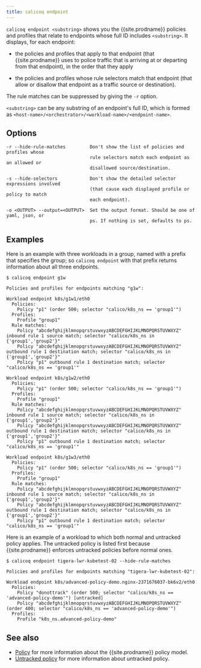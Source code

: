 ```yaml
---
title: calicoq endpoint
---
```


`calicoq endpoint <substring>` shows you the {{site.prodname}} policies and profiles that
relate to endpoints whose full ID includes `<substring>`.  It displays, for
each endpoint:

- the policies and profiles that apply to that endpoint (that {{site.prodname}} uses to
  police traffic that is arriving at or departing from that endpoint), in the
  order that they apply

- the policies and profiles whose rule selectors match that endpoint (that
  allow or disallow that endpoint as a traffic source or destination).

The rule matches can be suppressed by giving the `-r` option.

`<substring>` can be any substring of an endpoint's full ID, which is formed
as `<host-name>/<orchestrator>/<workload-name>/<endpoint-name>`.

## Options

```
-r --hide-rule-matches         Don't show the list of policies and profiles whose
                               rule selectors match each endpoint as an allowed or
                               disallowed source/destination.

-s --hide-selectors            Don't show the detailed selector expressions involved
                               (that cause each displayed profile or policy to match
                               each endpoint).

-o <OUTPUT> --output=<OUTPUT>  Set the output format. Should be one of yaml, json, or
                               ps. If nothing is set, defaults to ps.
```

## Examples

Here is an example with three workloads in a group, named with a prefix that
specifies the group; so `calicoq endpoint` with that prefix returns information
about all three endpoints.
```
$ calicoq endpoint g1w

Policies and profiles for endpoints matching "g1w":

Workload endpoint k8s/g1w1/eth0
  Policies:
    Policy "p1" (order 500; selector "calico/k8s_ns == 'group1'")
  Profiles:
    Profile "group1"
  Rule matches:
    Policy "abcdefghijklmnopqrstuvwxyzABCDEFGHIJKLMNOPQRSTUVWXYZ" inbound rule 1 source match; selector "calico/k8s_ns in {'group1','group2'}"
    Policy "abcdefghijklmnopqrstuvwxyzABCDEFGHIJKLMNOPQRSTUVWXYZ" outbound rule 1 destination match; selector "calico/k8s_ns in {'group1','group2'}"
    Policy "p1" outbound rule 1 destination match; selector "calico/k8s_ns == 'group1'"

Workload endpoint k8s/g1w2/eth0
  Policies:
    Policy "p1" (order 500; selector "calico/k8s_ns == 'group1'")
  Profiles:
    Profile "group1"
  Rule matches:
    Policy "abcdefghijklmnopqrstuvwxyzABCDEFGHIJKLMNOPQRSTUVWXYZ" inbound rule 1 source match; selector "calico/k8s_ns in {'group1','group2'}"
    Policy "abcdefghijklmnopqrstuvwxyzABCDEFGHIJKLMNOPQRSTUVWXYZ" outbound rule 1 destination match; selector "calico/k8s_ns in {'group1','group2'}"
    Policy "p1" outbound rule 1 destination match; selector "calico/k8s_ns == 'group1'"

Workload endpoint k8s/g1w3/eth0
  Policies:
    Policy "p1" (order 500; selector "calico/k8s_ns == 'group1'")
  Profiles:
    Profile "group1"
  Rule matches:
    Policy "abcdefghijklmnopqrstuvwxyzABCDEFGHIJKLMNOPQRSTUVWXYZ" inbound rule 1 source match; selector "calico/k8s_ns in {'group1','group2'}"
    Policy "abcdefghijklmnopqrstuvwxyzABCDEFGHIJKLMNOPQRSTUVWXYZ" outbound rule 1 destination match; selector "calico/k8s_ns in {'group1','group2'}"
    Policy "p1" outbound rule 1 destination match; selector "calico/k8s_ns == 'group1'"
```

Here is an example of a workload to which both normal and untracked policy
applies.  The untracked policy is listed first because {{site.prodname}} enforces
untracked policies before normal ones.
```
$ calicoq endpoint tigera-lwr-kubetest-02 --hide-rule-matches

Policies and profiles for endpoints matching "tigera-lwr-kubetest-02":

Workload endpoint k8s/advanced-policy-demo.nginx-2371676037-bk6v2/eth0
  Policies:
    Policy "donottrack" (order 500; selector "calico/k8s_ns == 'advanced-policy-demo'") [untracked]
    Policy "abcdefghijklmnopqrstuvwxyzABCDEFGHIJKLMNOPQRSTUVWXYZ" (order 400; selector "calico/k8s_ns == 'advanced-policy-demo'")
  Profiles:
    Profile "k8s_ns.advanced-policy-demo"
```

## See also

-  [Policy]({{site.baseurl}}/{{page.version}}/reference/calicoctl/resources/policy) for
   more information about the {{site.prodname}} policy model.
-  [Untracked policy]({{site.baseurl}}/{{page.version}}/getting-started/bare-metal/bare-metal) for
   more information about untracked policy.
